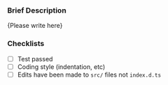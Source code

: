 <!-- Thank you for your contribution to typed-screeps! Please replace {Please write here} with your description. -->

### Brief Description

{Please write here}

### Checklists

<!-- Put an 'x' inside the '[ ]' next to each completed items -->

- [ ] Test passed
- [ ] Coding style (indentation, etc)
- [ ] Edits have been made to `src/` files not `index.d.ts`
